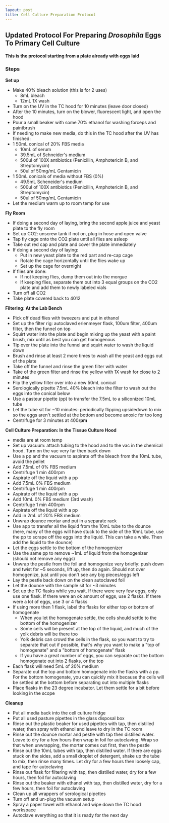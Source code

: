 ```yaml
---
layout: post
title: Cell Culture Preparation Protocol
---
```


## Updated Protocol For Preparing _Drosophila_ Eggs To Primary Cell Culture

#### This is the protocol starting from a plate already with eggs laid

### Steps

**Set up**
- Make 40% bleach solution (this is for 2 uses)
  - 8mL bleach
  - 12mL 1X wash
- Turn on the UV in the TC hood for 10 minutes (leave door closed)
- After the 10 minutes, turn on the blower, fluorescent light, and open the hood
- Pour a small beaker with some 70% ethanol for washing forceps and paintbrush
- If needing to make new media, do this in the TC hood after the UV has finished:
- 1 50mL conical of 20% FBS media
  - 10mL of serum
  - 39.5mL of Schneider's medium
  - 500ul of 100X antibiotics (Penicillin, Amphotericin B, and Streptomycin)
  - 50ul of 50mg/mL Gentamicin
- 1 50mL conicals of media without FBS (0%)
  - 49.5mL Scheneider's medium
  - 500ul of 100X antibiotics (Penicillin, Amphotericin B, and Streptomycin)
  - 50ul of 50mg/mL Gentamicin
- Let the medium warm up to room temp for use

**Fly Room**
- If doing a second day of laying, bring the second apple juice and yeast plate to the fly room
- Set up CO2: unscrew tank if not on, plug in hose and open valve
- Tap fly cage onto the CO2 plate until all flies are asleep
- Take out red cap and plate and cover the plate immediately
- If doing a second day of laying:
  - Put in new yeast plate to the red part and re-cap cage
  - Rotate the cage horizontally until the flies wake up
  - Set up the cage for overnight
- If flies are done:
  - If not keeping flies, dump them out into the morgue
  - If keeping flies, separate them out into 3 equal groups on the CO2 plate and add them to newly labeled vials
- Turn off all CO2
- Take plate covered back to 4012

**Filtering: At the Lab Bench**
- Pick off dead flies with tweezers and put in ethanol
- Set up the filter rig: autoclaved erlenmeyer flask, 100um filter, 400um filter, then the funnel on top
- Squirt water into the plate and begin mixing up the yeast with a paint brush, mix until as best you can get homogenous
- Tip over the plate into the funnel and squirt water to wash the liquid down
- Brush and rinse at least 2 more times to wash all the yeast and eggs out of the plate
- Take off the funnel and rinse the green filter with water
- Take of the green filter and rinse the yellow with 1X wash for close to 2 minutes
- Flip the yellow filter over into a new 50mL conical
- Serologically pipette 7.5mL 40% bleach into the filter to wash out the eggs into the conical below
- Use a  pasteur pipette (pp) to transfer the 7.5mL to a siliconized 10mL tube
- Let the tube sit for ~10 minutes: periodically flipping upsidedown to mix so the eggs aren't settled at the bottom and become anoxic for too long
- Centrifuge for 3 minutes at 400**rpm**

**Cell Culture Preparation: In the Tissue Culture Hood**
- media are at room temp
- Set up vacuum: attach tubing to the hood and to the vac in the chemical hood. Turn on the vac very far then back down
- Use a pp and the vacuum to aspirate off the bleach from the 10mL tube, avoid the pellet
- Add 7.5mL of 0% FBS medium
- Centrifuge 1 min 400rpm
- Aspirate off the liquid with a pp
- Add 7.5mL 0% FBS medium
- Centrifuge 1 min 400rpm
- Aspirate off the liquid with a pp
- Add 10mL 0% FBS medium (3rd wash)
- Centrifuge 1 min 400rpm
- Aspirate off the liquid with a pp
- Add in 2mL of 20% FBS medium
- Unwrap dounce mortar and put in a separate rack
- Use app to transfer all the liquid from the 10mL tube to the dounce (here, many of the eggs will have stuck to the side of the 10mL tube, use the pp to scrape off the eggs into the liquid. This can take a while. Then add the liquid to the dounce)
- Let the eggs settle to the bottom of the homogenizer
- Use the same pp to remove ~1mL of liquid from the homogenizer (should not remove any eggs)
- Unwrap the pestle from the foil and homogenize very briefly: push down and twist for ~5 seconds, lift up, then do again. Should not over homogenize, just until you don't see any big pieces/eggs left
- Lay the pestle back down on the clean autoclaved foil
- Let the dounce with the sample sit for ~3 minutes
- Set up the TC flasks while you wait. If there were very few eggs, only use one flask. If there were an ok amount of eggs, use 2 flasks. If there were a lot of eggs, use 3 or 4 flasks
- If using more then 1 flask, label the flasks for either top or bottom of homogenate
  - When you let the homogenate settle, the cells should settle to the bottom of the homogenizer
  - Some cells will be present at the top of the liquid, and much of the yolk debris will be there too
  - Yolk debris can crowd the cells in the flask, so you want to try to separate that out if possible, that's why you want to make a "top of homogenate" and a "bottom of homogenate" flask
  - If you have a great number of eggs, you can separate out the bottom homogenate out into 2 flasks, or the top
- Each flask will need 5mL of 20% medium
- Separate out the top and bottom homogenate into the flasks with a pp. For the bottom homogenate, you can quickly mix it because the cells will be settled at the bottom before separating out into multiple flasks
- Place flasks in the 23 degree incubator. Let them settle for a bit before looking in the scope

**Cleanup**
- Put all media back into the cell culture fridge
- Put all used pasture pipettes in the glass disposal box
- Rinse out the plastic beaker for used pipettes with tap, then distilled water, then spray with ethanol and leave to dry in the TC room
- Rinse out the dounce mortar and pestle with tap then distilled water. Leave to dry for a few hours then wrap in foil for autoclaving. Wrap so that when unwrapping, the mortar comes out first, then the pestle
- Rinse out the 10mL tubes with tap, then distilled water. If there are eggs stuck on the sides, add a small droplet of detergent, shake up the tube to mix, then rinse many times. Let dry for a few hours then loosely cap, and tape for autoclaving
- Rinse out flask for filtering with tap, then distilled water, dry for a few hours, then foil for autoclaving
- Rinse out the beaker with ethanol with tap, then distilled water, dry for a few hours, then foil for autoclaving
- Clean up all wrappers of serological pipettes
- Turn off and un-plug the vacuum setup
- Spray a paper towel with ethanol and wipe down the TC hood workspace
- Autoclave everything so that it is ready for the next day
